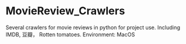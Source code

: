 # MovieReview_Crawlers
Several crawlers for movie reviews in python for project use.
Including IMDB, 豆瓣， Rotten tomatoes.
Environment: MacOS
